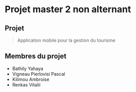 # Projet master 2 non alternant

## Projet

> Application mobile pour la gestion du tourisme

## Membres du projet

- Bathily Yahaya
- Vigneau Pierlovisi Pascal
- Kilimou Ambroise
- Renkas Vitalii